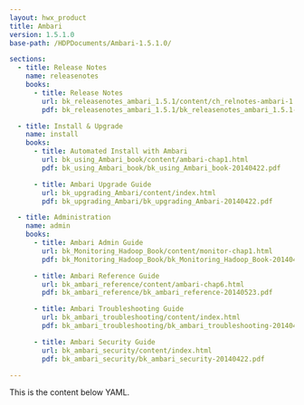 ```yaml
---
layout: hwx_product
title: Ambari
version: 1.5.1.0
base-path: /HDPDocuments/Ambari-1.5.1.0/

sections:
  - title: Release Notes
    name: releasenotes
    books:
      - title: Release Notes
        url: bk_releasenotes_ambari_1.5.1/content/ch_relnotes-ambari-1.5.1.0.html
        pdf: bk_releasenotes_ambari_1.5.1/bk_releasenotes_ambari_1.5.1-20140422.pdf

  - title: Install & Upgrade
    name: install
    books:
      - title: Automated Install with Ambari
        url: bk_using_Ambari_book/content/ambari-chap1.html
        pdf: bk_using_Ambari_book/bk_using_Ambari_book-20140422.pdf

      - title: Ambari Upgrade Guide
        url: bk_upgrading_Ambari/content/index.html
        pdf: bk_upgrading_Ambari/bk_upgrading_Ambari-20140422.pdf

  - title: Administration
    name: admin
    books:
      - title: Ambari Admin Guide
        url: bk_Monitoring_Hadoop_Book/content/monitor-chap1.html
        pdf: bk_Monitoring_Hadoop_Book/bk_Monitoring_Hadoop_Book-20140422.pdf

      - title: Ambari Reference Guide
        url: bk_ambari_reference/content/ambari-chap6.html
        pdf: bk_ambari_reference/bk_ambari_reference-20140523.pdf

      - title: Ambari Troubleshooting Guide
        url: bk_ambari_troubleshooting/content/index.html
        pdf: bk_ambari_troubleshooting/bk_ambari_troubleshooting-20140422.pdf

      - title: Ambari Security Guide
        url: bk_ambari_security/content/index.html
        pdf: bk_ambari_security/bk_ambari_security-20140422.pdf

---
```


This is the content below YAML.
